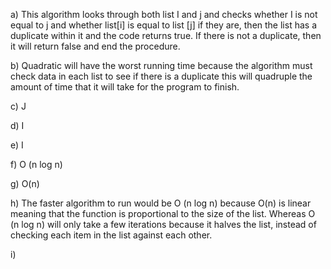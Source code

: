 a)	This algorithm looks through both list I and j and checks whether I is not equal to j and whether list[i] is equal to list [j] if they are, then the list has a duplicate within it and the code returns true.  If there is not a duplicate, then it will return false and end the procedure.

b)	Quadratic will have the worst running time because the algorithm must check data in each list to see if there is a duplicate this will quadruple the amount of time that it will take for the program to finish.


c)	J

d)	I


e)	I

f)	O (n log n)


g)	O(n)

h)	The faster algorithm to run would be O (n log n) because O(n) is linear meaning that the function is proportional to the size of the list. Whereas O (n log n) will only take a few iterations because it halves the list, instead of checking each item in the list against each other.


i)	

